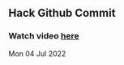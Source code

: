 
 ## Hack Github Commit 
 ### Watch video <a href="https://www.youtube.com">here</a> 
 Mon 04 Jul 2022 
